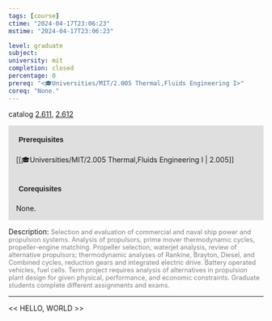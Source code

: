```yaml
---
tags: [course]
ctime: "2024-04-17T23:06:23"
mstime: "2024-04-17T23:06:23"

level: graduate
subject: 
university: mit
completion: closed
percentage: 0
prereq: "<🎓Universities/MIT/2.005 Thermal,Fluids Engineering I>"
coreq: "None."
---
```


catalog [2.611](http://student.mit.edu/catalog/m2b.html#2.611), [2.612](http://student.mit.edu/catalog/m2b.html#2.612)

<span style="display: block; padding: 15px; background-color: rgb(100, 100, 100, 0.2);"><font id="m_prereq1891_0" style="display: block; font-family: Arial, sans-serif; font-weight: bold; padding: 5px">Prerequisites</font><br><span id="prereq1891_0">[[🎓Universities/MIT/2.005 Thermal,Fluids Engineering I | 2.005]]</span></span>
<span style="display: block; padding: 15px; background-color: rgb(100, 100, 100, 0.2);"><font id="m_coreq1891_0" style="display: block; font-family: Arial, sans-serif; font-weight: bold; padding: 5px">Corequisites</font><br><span id="coreq1891_0">None.</span></span>

<font style="">Description:</font>
<font style="color: grey; font-size: 0.8rem;">Selection and evaluation of commercial and naval ship power and propulsion systems. Analysis of propulsors, prime mover thermodynamic cycles, propeller-engine matching. Propeller selection, waterjet analysis, review of alternative propulsors; thermodynamic analyses of Rankine, Brayton, Diesel, and Combined cycles, reduction gears and integrated electric drive. Battery operated vehicles, fuel cells. Term project requires analysis of alternatives in propulsion plant design for given physical, performance, and economic constraints. Graduate students complete different assignments and exams.</font>



---

<< HELLO, WORLD >>
